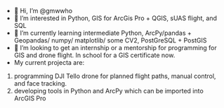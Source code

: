 - 👋 Hi, I’m @gmwwho
- 👀 I’m interested in Python, GIS for ArcGis Pro + QGIS, sUAS flight, and SQL
- 🌱 I’m currently learning intermediate Python, ArcPy/pandas + Geopandas/ numpy/ matplotlib/ some CV2, PostGreSQL + PostGIS
- 💞️ I’m looking to get an internship or a mentorship for programming for GIS and drone flight. In school for a GIS certificate now.
- My current projecta are:
1) programming DJI Tello drone for planned flight paths, manual control, and face tracking.
2) developing tools in Python and ArcPy which can be imported into ArcGIS Pro
